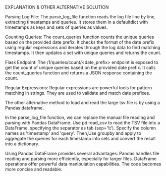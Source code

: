 EXPLANATION & OTHER ALTERNATIVE SOLUTION

Parsing Log File:
The parse_log_file function reads the log file line by line, extracting timestamps and queries. It stores them in a defaultdict with timestamps as keys and sets of queries as values.

Counting Queries:
The count_queries function counts the unique queries based on the provided date prefix. It checks the format of the date prefix using regular expressions and iterates through the log data to find matching timestamps. It then updates a set with unique queries and returns the count.

Flask Endpoint:
The /1/queries/count/<date_prefix> endpoint is exposed to get the count of unique queries based on the provided date prefix. It calls the count_queries function and returns a JSON response containing the count.

Regular Expressions:
Regular expressions are powerful tools for pattern matching in strings. They are used to validate and match date prefixes.

The other alternative method to load and read the large tsv file is by using a Pandas dataframe.

In the parse_log_file function, we can replace the manual file reading and parsing with Pandas DataFrame. Use pd.read_csv to read the TSV file into a DataFrame, specifying the separator as tab (sep='\t'). Specify the column names as 'timestamp' and 'query'. Then,Use groupby and apply to aggregate the queries for each timestamp into sets and convert the result into a dictionary.

Using Pandas DataFrame provides several advantages:
Pandas handles file reading and parsing more efficiently, especially for larger files.
DataFrame operations offer powerful data manipulation capabilities.
The code becomes more concise and readable.
